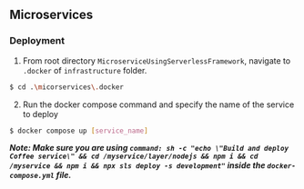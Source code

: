 ## Microservices

### Deployment

1. From root directory `MicroserviceUsingServerlessFramework`, navigate to `.docker` of `infrastructure` folder.

```bash
$ cd .\micorservices\.docker
```

2. Run the docker compose command and specify the name of the service to deploy

```bash
$ docker compose up [service_name]
```

**_Note: Make sure you are using `command: sh -c "echo \"Build and deploy Coffee service\" && cd /myservice/layer/nodejs && npm i && cd /myservice && npm i && npx sls deploy -s development"` inside the `docker-compose.yml` file._**
